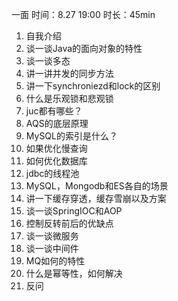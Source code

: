 一面
时间：8.27 19:00 时长：45min

1. 自我介绍
2. 谈一谈Java的面向对象的特性
3. 谈一谈多态
4. 讲一讲并发的同步方法
5. 讲一下synchroniezd和lock的区别
6. 什么是乐观锁和悲观锁
7. juc都有哪些？
8. AQS的底层原理
9. MySQL的索引是什么？
10. 如果优化慢查询
11. 如何优化数据库
12. jdbc的线程池
13. MySQL，Mongodb和ES各自的场景
14. 讲一下缓存穿透，缓存雪崩以及方案
15. 谈一谈SpringIOC和AOP
16. 控制反转前后的优缺点
17. 谈一谈微服务
18. 谈一谈中间件
19. MQ如何的特性
20. 什么是幂等性，如何解决
21. 反问
